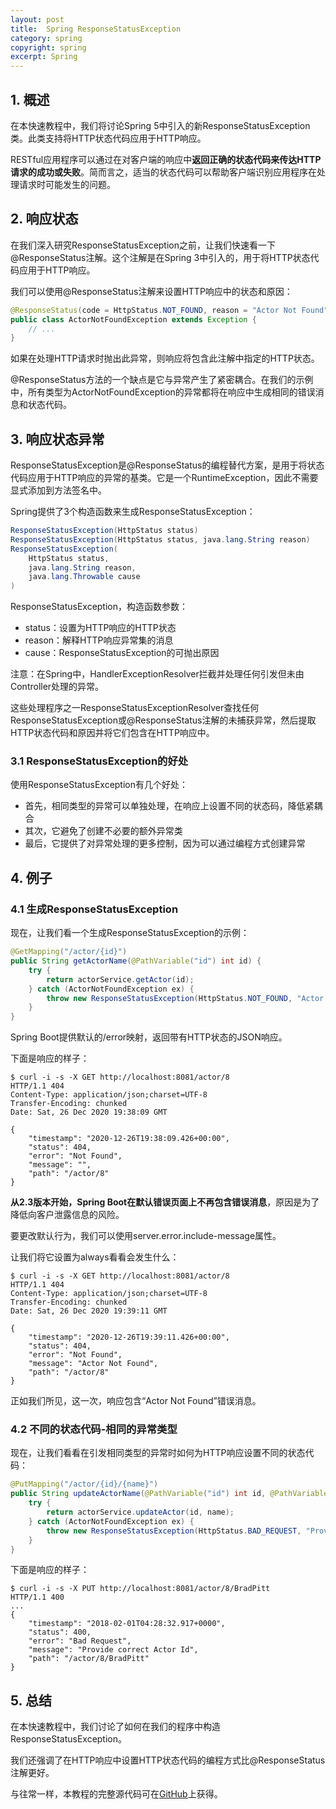```yaml
---
layout: post
title:  Spring ResponseStatusException
category: spring
copyright: spring
excerpt: Spring
---
```


## 1. 概述

在本快速教程中，我们将讨论Spring 5中引入的新ResponseStatusException类。此类支持将HTTP状态代码应用于HTTP响应。

RESTful应用程序可以通过在对客户端的响应中**返回正确的状态代码来传达HTTP请求的成功或失败**。简而言之，适当的状态代码可以帮助客户端识别应用程序在处理请求时可能发生的问题。

## 2. 响应状态

在我们深入研究ResponseStatusException之前，让我们快速看一下@ResponseStatus注解。这个注解是在Spring 3中引入的，用于将HTTP状态代码应用于HTTP响应。

我们可以使用@ResponseStatus注解来设置HTTP响应中的状态和原因：

```java
@ResponseStatus(code = HttpStatus.NOT_FOUND, reason = "Actor Not Found")
public class ActorNotFoundException extends Exception {
    // ...
}
```

如果在处理HTTP请求时抛出此异常，则响应将包含此注解中指定的HTTP状态。

@ResponseStatus方法的一个缺点是它与异常产生了紧密耦合。在我们的示例中，所有类型为ActorNotFoundException的异常都将在响应中生成相同的错误消息和状态代码。

## 3. 响应状态异常

ResponseStatusException是@ResponseStatus的编程替代方案，是用于将状态代码应用于HTTP响应的异常的基类。它是一个RuntimeException，因此不需要显式添加到方法签名中。

Spring提供了3个构造函数来生成ResponseStatusException：

```java
ResponseStatusException(HttpStatus status)
ResponseStatusException(HttpStatus status, java.lang.String reason)
ResponseStatusException(
  	HttpStatus status, 
  	java.lang.String reason, 
  	java.lang.Throwable cause
)
```

ResponseStatusException，构造函数参数：

-   status：设置为HTTP响应的HTTP状态
-   reason：解释HTTP响应异常集的消息
-   cause：ResponseStatusException的可抛出原因

注意：在Spring中，HandlerExceptionResolver拦截并处理任何引发但未由Controller处理的异常。

这些处理程序之一ResponseStatusExceptionResolver查找任何ResponseStatusException或@ResponseStatus注解的未捕获异常，然后提取HTTP状态代码和原因并将它们包含在HTTP响应中。

### 3.1 ResponseStatusException的好处

使用ResponseStatusException有几个好处：

-   首先，相同类型的异常可以单独处理，在响应上设置不同的状态码，降低紧耦合
-   其次，它避免了创建不必要的额外异常类
-   最后，它提供了对异常处理的更多控制，因为可以通过编程方式创建异常

## 4. 例子

### 4.1 生成ResponseStatusException

现在，让我们看一个生成ResponseStatusException的示例：

```java
@GetMapping("/actor/{id}")
public String getActorName(@PathVariable("id") int id) {
    try {
        return actorService.getActor(id);
    } catch (ActorNotFoundException ex) {
        throw new ResponseStatusException(HttpStatus.NOT_FOUND, "Actor Not Found", ex);
    }
}
```

Spring Boot提供默认的/error映射，返回带有HTTP状态的JSON响应。

下面是响应的样子：

```http request
$ curl -i -s -X GET http://localhost:8081/actor/8
HTTP/1.1 404
Content-Type: application/json;charset=UTF-8
Transfer-Encoding: chunked
Date: Sat, 26 Dec 2020 19:38:09 GMT

{
    "timestamp": "2020-12-26T19:38:09.426+00:00",
    "status": 404,
    "error": "Not Found",
    "message": "",
    "path": "/actor/8"
}
```

**从2.3版本开始，Spring Boot在默认错误页面上不再包含错误消息**，原因是为了降低向客户泄露信息的风险。

要更改默认行为，我们可以使用server.error.include-message属性。

让我们将它设置为always看看会发生什么：

```http request
$ curl -i -s -X GET http://localhost:8081/actor/8
HTTP/1.1 404
Content-Type: application/json;charset=UTF-8
Transfer-Encoding: chunked
Date: Sat, 26 Dec 2020 19:39:11 GMT

{
    "timestamp": "2020-12-26T19:39:11.426+00:00",
    "status": 404,
    "error": "Not Found",
    "message": "Actor Not Found",
    "path": "/actor/8"
}
```

正如我们所见，这一次，响应包含“Actor Not Found”错误消息。

### 4.2 不同的状态代码-相同的异常类型

现在，让我们看看在引发相同类型的异常时如何为HTTP响应设置不同的状态代码：

```java
@PutMapping("/actor/{id}/{name}")
public String updateActorName(@PathVariable("id") int id, @PathVariable("name") String name) {
    try {
        return actorService.updateActor(id, name);
    } catch (ActorNotFoundException ex) {
        throw new ResponseStatusException(HttpStatus.BAD_REQUEST, "Provide correct Actor Id", ex);
    }
}
```

下面是响应的样子：

```http request
$ curl -i -s -X PUT http://localhost:8081/actor/8/BradPitt
HTTP/1.1 400
...
{
    "timestamp": "2018-02-01T04:28:32.917+0000",
    "status": 400,
    "error": "Bad Request",
    "message": "Provide correct Actor Id",
    "path": "/actor/8/BradPitt"
}
```

## 5. 总结

在本快速教程中，我们讨论了如何在我们的程序中构造ResponseStatusException。

我们还强调了在HTTP响应中设置HTTP状态代码的编程方式比@ResponseStatus注解更好。

与往常一样，本教程的完整源代码可在[GitHub](https://github.com/tuyucheng7/taketoday-tutorial4j/tree/master/spring-modules/spring-5)上获得。